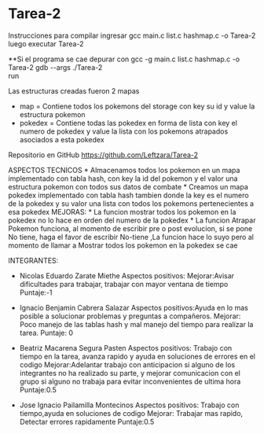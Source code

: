 # Tarea-2

Instrucciones para compilar
ingresar   gcc main.c list.c hashmap.c -o Tarea-2 luego executar Tarea-2

**Si el programa se cae depurar con   gcc -g  main.c list.c hashmap.c -o Tarea-2
                                    gdb --args ./Tarea-2    
                                    run

Las estructuras creadas fueron 2 mapas 
- map = Contiene todos los pokemons del storage con key su id y value la estructura pokemon
- pokedex = Contiene todas las pokedex en forma de lista con key el numero de pokedex y value la lista con los pokemons atrapados asociados a esta pokedex

Repositorio en GitHub https://github.com/Leftzara/Tarea-2

ASPECTOS TECNICOS
    * Almacenamos todos los pokemon en un mapa implementado con tabla hash, con key la id del pokemon y el valor una estructura pokemon con todos sus datos de combate
    * Creamos un mapa pokedex implementado con tabla hash tambien donde la key es el numero de la pokedex y su valor una lista con todos los pokemons pertenecientes a esa pokedex
MEJORAS:
    * La funcion mostrar todos los pokemon en la pokedex no lo hace en orden del numero de la pokedex
    * La funcion Atrapar Pokemon funciona, al momento de escribir pre o post evolucion, si se pone No tiene, haga el favor de escribir No-tiene ,La funcion hace lo suyo pero al momento de llamar a Mostrar todos los pokemon en la pokedex se cae   

INTEGRANTES:
* Nicolas Eduardo Zarate Miethe
    Aspectos positivos:
    Mejorar:Avisar dificultades para trabajar, trabajar con mayor ventana de tiempo
    Puntaje:-1

* Ignacio Benjamin Cabrera Salazar
    Aspectos positivos:Ayuda en lo mas posible a solucionar problemas y preguntas a compañeros.
    Mejorar: Poco manejo de las tablas hash y mal manejo del tiempo para realizar la tarea.
    Puntaje: 0

* Beatriz Macarena Segura Pasten
    Aspectos positivos: Trabajo con tiempo en la tarea, avanza rapido y ayuda en soluciones de errores en el codigo
    Mejorar:Adelantar trabajo con anticipacion si alguno de los integrantes no ha realizado su parte, y mejorar comunicacion con el grupo si alguno no trabaja para evitar inconvenientes de ultima hora
    Puntaje:0.5

* Jose Ignacio Pailamilla Montecinos
    Aspectos positivos: Trabajo con tiempo,ayuda en soluciones de codigo
    Mejorar: Trabajar mas rapido, Detectar errores rapidamente
    Puntaje:0.5
 
